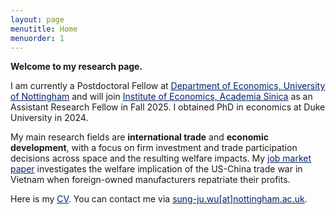 ```yaml
---
layout: page
menutitle: Home
menuorder: 1
---
```


**Welcome to my research page.**

I am currently a Postdoctoral Fellow at <a href="https://www.nottingham.ac.uk/economics/" target="_blank"><span style="color:#012169"><u>Department of Economics, University of Nottingham</u></span></a> and will join <a href="https://www.econ.sinica.edu.tw/" target="_blank"><span style="color:#012169"><u>Institute of Economics, Academia Sinica</u></span></a> as an Assistant Research Fellow in Fall 2025. I obtained PhD in economics at Duke University in 2024.

My main research fields are **international trade** and **economic development**, with a focus on firm investment and trade participation decisions across space and the resulting welfare impacts. My <a href="https://sungjuwu.github.io/documents/JMP_sungjuwu.pdf" target="_blank"><span style="color:#012169"><u>job market paper</u></span></a> investigates the welfare implication of the US-China trade war in Vietnam when foreign-owned manufacturers repatriate their profits.

Here is my <a href="https://sungjuwu.github.io/documents/CV_sungjuwu.pdf" target="_blank"><span style="color:#012169"><u>CV</u></span></a>. You can contact me via <a href = "mailto: sung-ju.wu@nottingham.ac.uk"><span style="color:#012169"><u>sung-ju.wu[at]nottingham.ac.uk</u></span></a>.

